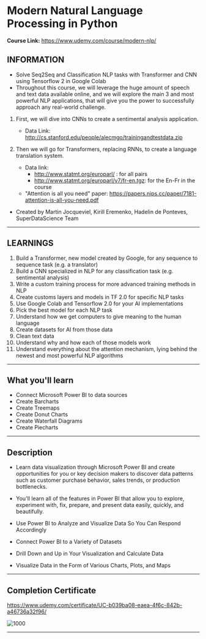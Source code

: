 # Modern Natural Language Processing in Python

**Course Link:** <https://www.udemy.com/course/modern-nlp/>

## INFORMATION

* Solve Seq2Seq and Classification NLP tasks with Transformer and CNN using Tensorflow 2 in Google Colab
* Throughout this course, we will leverage the huge amount of speech and text data available online, and we will explore the main 3 and most powerful NLP applications, that will give you the power to successfully approach any real-world challenge.

1. First, we will dive into CNNs to create a sentimental analysis application.
    * Data Link: <http://cs.stanford.edu/people/alecmgo/trainingandtestdata.zip>

2. Then we will go for Transformers, replacing RNNs, to create a language translation system.
    * Data link:
        * <http://www.statmt.org/europarl/> : for all pairs
        * <http://www.statmt.org/europarl/v7/fr-en.tgz>: for the En-Fr in the course
    * "Attention is all you need" paper: <https://papers.nips.cc/paper/7181-attention-is-all-you-need.pdf>

* Created by Martin Jocqueviel, Kirill Eremenko, Hadelin de Ponteves, SuperDataScience Team

---

## LEARNINGS

1. Build a Transformer, new model created by Google, for any sequence to sequence task (e.g. a translator)
2. Build a CNN specialized in NLP for any classification task (e.g. sentimental analysis)
3. Write a custom training process for more advanced training methods in NLP
4. Create customs layers and models in TF 2.0 for specific NLP tasks
5. Use Google Colab and Tensorflow 2.0 for your AI implementations
6. Pick the best model for each NLP task
7. Understand how we get computers to give meaning to the human language
8. Create datasets for AI from those data
9. Clean text data
10. Understand why and how each of those models work
11. Understand everything about the attention mechanism, lying behind the newest and most powerful NLP algorithms

---

## What you'll learn

* Connect Microsoft Power BI to data sources
* Create Barcharts
* Create Treemaps
* Create Donut Charts
* Create Waterfall Diagrams
* Create Piecharts

---

## Description

* Learn data visualization through Microsoft Power BI and create opportunities for you or key decision makers to discover data patterns such as customer purchase behavior, sales trends, or production bottlenecks.

* You'll learn all of the features in Power BI that allow you to explore, experiment with, fix, prepare, and present data easily, quickly, and beautifully.

* Use Power BI to Analyze and Visualize Data So You Can Respond Accordingly

* Connect Power BI to a Variety of Datasets
* Drill Down and Up in Your Visualization and Calculate Data
* Visualize Data in the Form of Various Charts, Plots, and Maps

---

## Completion Certificate

<https://www.udemy.com/certificate/UC-b039ba08-eaea-4f6c-842b-a46736a32f96/>

![1000](https://udemy-certificate.s3.amazonaws.com/image/UC-b039ba08-eaea-4f6c-842b-a46736a32f96.jpg)

---
